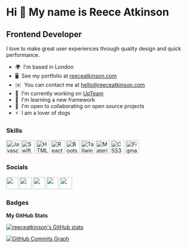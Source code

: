 <!---
Thanks for taking a peak! 
Got Feedback? Go to https://forms.clickup.com/36169079/f/12ftbq-2308/35KD2PCJ0JBK8UUMOU
You can also check out my website @ reeceatkinson.com
--->

Hi 👋 My name is Reece Atkinson
===============================

Frontend Developer
------------------

I love to make great user experiences through quality design and quick performance.

* 🌍  I'm based in London
* 🖥️  See my portfolio at [reeceatkinson.com](http://reeceatkinson.com)
* ✉️  You can contact me at [hello@reeceatkinson.com](mailto:hello@reeceatkinson.com)
* 🚀  I'm currently working on [UpTeam](http://forms.clickup.com/36169079/f/12ftbq-2668/ZRNA60ZB4OEPWF98NH)
* 🧠  I'm learning a new framework
* 🤝  I'm open to collaborating on open source projects
* ⚡  I am a lover of dogs

### Skills

<p align="left">
<a href="https://developer.mozilla.org/en-US/docs/Web/JavaScript" target="_blank" rel="noreferrer"><img src="https://raw.githubusercontent.com/danielcranney/readme-generator/main/public/icons/skills/javascript-colored.svg" width="36" height="36" alt="Javascript" /></a>
<a href="https://developer.apple.com/swift/" target="_blank" rel="noreferrer"><img src="https://raw.githubusercontent.com/danielcranney/readme-generator/main/public/icons/skills/swift-colored.svg" width="36" height="36" alt="Swift" /></a>
<a href="https://developer.mozilla.org/en-US/docs/Glossary/HTML5" target="_blank" rel="noreferrer"><img src="https://raw.githubusercontent.com/danielcranney/readme-generator/main/public/icons/skills/html5-colored.svg" width="36" height="36" alt="HTML5" /></a>
<a href="https://reactjs.org/" target="_blank" rel="noreferrer"><img src="https://raw.githubusercontent.com/danielcranney/readme-generator/main/public/icons/skills/react-colored.svg" width="36" height="36" alt="React" /></a>
<a href="https://getbootstrap.com/" target="_blank" rel="noreferrer"><img src="https://raw.githubusercontent.com/danielcranney/readme-generator/main/public/icons/skills/bootstrap-colored.svg" width="36" height="36" alt="Bootstrap" /></a>
<a href="https://tailwindcss.com/" target="_blank" rel="noreferrer"><img src="https://raw.githubusercontent.com/danielcranney/readme-generator/main/public/icons/skills/tailwindcss-colored.svg" width="36" height="36" alt="TailwindCSS" /></a>
<a href="https://mui.com/" target="_blank" rel="noreferrer"><img src="https://raw.githubusercontent.com/danielcranney/readme-generator/main/public/icons/skills/materialui-colored.svg" width="36" height="36" alt="Material UI" /></a>
<a href="https://www.w3.org/TR/CSS/#css" target="_blank" rel="noreferrer"><img src="https://raw.githubusercontent.com/danielcranney/readme-generator/main/public/icons/skills/css3-colored.svg" width="36" height="36" alt="CSS3" /></a>
<a href="https://www.figma.com/" target="_blank" rel="noreferrer"><img src="https://raw.githubusercontent.com/danielcranney/readme-generator/main/public/icons/skills/figma-colored.svg" width="36" height="36" alt="Figma" /></a>
</p>


### Socials

<p align="left"> <a href="https://www.codepen.io/reeceakinson" target="_blank" rel="noreferrer"><img src="https://raw.githubusercontent.com/danielcranney/readme-generator/main/public/icons/socials/codepen.svg" width="32" height="32" /></a> <a href="https://www.github.com/reeceatkinson" target="_blank" rel="noreferrer"><img src="https://raw.githubusercontent.com/danielcranney/readme-generator/main/public/icons/socials/github.svg" width="32" height="32" /></a> <a href="https://reeceatkinson.com/blog/rss.xml" target="_blank" rel="noreferrer"><img src="https://raw.githubusercontent.com/danielcranney/readme-generator/main/public/icons/socials/rss.svg" width="32" height="32" /></a> <a href="https://www.stackoverflow.com/users/reece-a" target="_blank" rel="noreferrer"><img src="https://raw.githubusercontent.com/danielcranney/readme-generator/main/public/icons/socials/stackoverflow.svg" width="32" height="32" /></a> <a href="https://www.twitter.com/reece_dev" target="_blank" rel="noreferrer"><img src="https://raw.githubusercontent.com/danielcranney/readme-generator/main/public/icons/socials/twitter.svg" width="32" height="32" /></a></p>

### Badges

<b>My GitHub Stats</b>

<a href="http://www.github.com/reeceatkinson"><img src="https://github-readme-stats.vercel.app/api?username=reeceatkinson&show_icons=true&hide=&count_private=true&title_color=3382ed&text_color=3382ed&icon_color=3382ed&bg_color=ffffff&hide_border=true&show_icons=true" alt="reeceatkinson's GitHub stats" /></a>

<a href="http://www.github.com/reeceatkinson"><img src="https://activity-graph.herokuapp.com/graph?username=reeceatkinson&bg_color=ffffff&color=3382ed&line=3382ed&point=3382ed&area_color=ffffff&area=true&hide_border=true&custom_title=GitHub%20Commits%20Graph" alt="GitHub Commits Graph" /></a>

